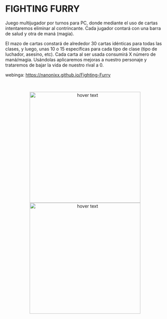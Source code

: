# FIGHTING FURRY

Juego multijugador por turnos para PC, donde mediante el uso de cartas intentaremos eliminar al contrincante. Cada jugador contará con una barra de salud y otra de maná (magia).

El mazo de cartas constará de alrededor 30 cartas idénticas para todas las clases, y luego, unas 10 o 15 específicas para cada tipo de clase (tipo de luchador, asesino, etc).
Cada carta al ser usada consumirá X número de maná/magia.
Usándolas aplicaremos mejoras a nuestro personaje y trataremos de bajar la vida de nuestro rival a 0. 

webinga: https://nanonixx.github.io/Fighting-Furry

<br>

<p align="center">
  <img src="https://user-images.githubusercontent.com/62404395/116131125-4a003980-a6cc-11eb-843c-d4c68179133f.png"  width="350" title="hover text">
  <img src="https://user-images.githubusercontent.com/62404395/115998418-66767600-a5e7-11eb-90e2-cd24ecbcc585.png" width="350" title="hover text">
</p>
